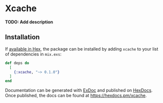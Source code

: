 # Xcache

**TODO: Add description**

## Installation

If [available in Hex](https://hex.pm/docs/publish), the package can be installed
by adding `xcache` to your list of dependencies in `mix.exs`:

```elixir
def deps do
  [
    {:xcache, "~> 0.1.0"}
  ]
end
```

Documentation can be generated with [ExDoc](https://github.com/elixir-lang/ex_doc)
and published on [HexDocs](https://hexdocs.pm). Once published, the docs can
be found at <https://hexdocs.pm/xcache>.

